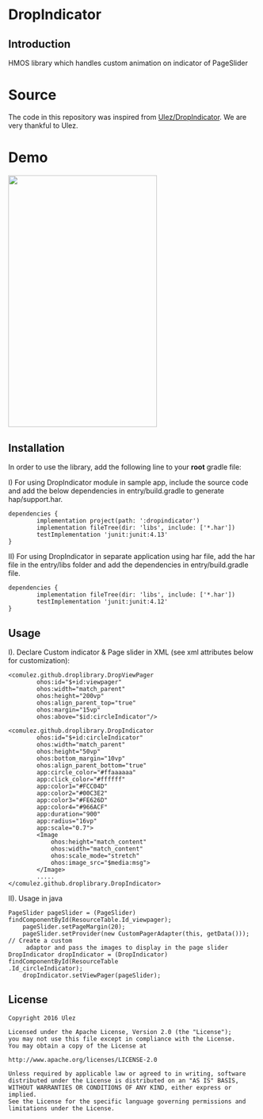 DropIndicator
=================
Introduction
------------
HMOS library which handles custom animation on indicator of PageSlider 

# Source

The code in this repository was inspired from [Ulez/DropIndicator](https://github.com/Ulez/DropIndicator). We are very
 thankful to Ulez.

# Demo

<img src="https://github.com/Ulez/DropIndicator/blob/master/screenshots/view.gif" width = "300" height = "507.6" align=center />

## Installation

In order to use the library, add the following line to your **root** gradle file:

I) For using DropIndicator module in sample app, include the source code and add the below
 dependencies in entry/build.gradle to generate hap/support.har.
```
dependencies {
        implementation project(path: ':dropindicator')
        implementation fileTree(dir: 'libs', include: ['*.har'])
        testImplementation 'junit:junit:4.13'
}
```
II) For using DropIndicator in separate application using har file, add the har file in the entry/libs folder and add the dependencies in entry/build.gradle file.
```
dependencies {
        implementation fileTree(dir: 'libs', include: ['*.har'])
        testImplementation 'junit:junit:4.12'
}
```

Usage
-----

I). Declare Custom indicator & Page slider in XML (see xml attributes below for customization):

	<comulez.github.droplibrary.DropViewPager
            ohos:id="$+id:viewpager"
            ohos:width="match_parent"
            ohos:height="200vp"
            ohos:align_parent_top="true"
            ohos:margin="15vp"
            ohos:above="$id:circleIndicator"/>
            
	<comulez.github.droplibrary.DropIndicator
            ohos:id="$+id:circleIndicator"
            ohos:width="match_parent"
            ohos:height="50vp"
            ohos:bottom_margin="10vp"
            ohos:align_parent_bottom="true"
            app:circle_color="#ffaaaaaa"
            app:click_color="#ffffff"
            app:color1="#FCC04D"
            app:color2="#00C3E2"
            app:color3="#FE626D"
            app:color4="#966ACF"
            app:duration="900"
            app:radius="16vp"
            app:scale="0.7">
            <Image
                ohos:height="match_content"
                ohos:width="match_content"
                ohos:scale_mode="stretch"
                ohos:image_src="$media:msg">
            </Image>
            .....
    </comulez.github.droplibrary.DropIndicator>

II). Usage in java 
            
	PageSlider pageSlider = (PageSlider) findComponentById(ResourceTable.Id_viewpager);
        pageSlider.setPageMargin(20);
        pageSlider.setProvider(new CustomPagerAdapter(this, getData())); // Create a custom
         adaptor and pass the images to display in the page slider
    DropIndicator dropIndicator = (DropIndicator) findComponentById(ResourceTable
    .Id_circleIndicator);
        dropIndicator.setViewPager(pageSlider);
License
-------
	Copyright 2016 Ulez 
    
    Licensed under the Apache License, Version 2.0 (the "License");
    you may not use this file except in compliance with the License.
    You may obtain a copy of the License at
	
	http://www.apache.org/licenses/LICENSE-2.0
	
	Unless required by applicable law or agreed to in writing, software
    distributed under the License is distributed on an "AS IS" BASIS,
    WITHOUT WARRANTIES OR CONDITIONS OF ANY KIND, either express or implied.
    See the License for the specific language governing permissions and
    limitations under the License.
